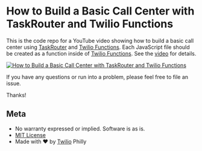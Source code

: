 # How to Build a Basic Call Center with TaskRouter and Twilio Functions

This is the code repo for a YouTube video showing how to build a basic call center using [TaskRouter](https://twilio.com/taskrouter) and [Twilio Functions](https://twilio.com/functions). Each JavaScript file should be created as a function inside of [Twilio Functions](https://twilio.com/functions). See the [video](https://youtu.be/c_ZlQNitLgE) for details.

[![How to Build a Basic Call Center with TaskRouter and Twilio Functions](http://img.youtube.com/vi/XMg5ytgyn1E/0.jpg)](http://www.youtube.com/watch?v=XMg5ytgyn1E)


If you have any questions or run into a problem, please feel free to file an issue.

Thanks!

## Meta

* No warranty expressed or implied. Software is as is.
* [MIT License](http://www.opensource.org/licenses/mit-license.html)
* Made with ♥ by [Twilio](http://twilio.com) Philly
